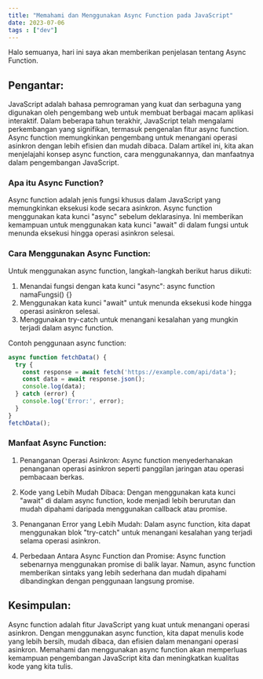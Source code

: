 ```yaml
---
title: "Memahami dan Menggunakan Async Function pada JavaScript"
date: 2023-07-06
tags : ["dev"]
---
```


Halo semuanya, hari ini saya akan memberikan penjelasan tentang Async Function.

## Pengantar:
JavaScript adalah bahasa pemrograman yang kuat dan serbaguna yang digunakan oleh pengembang web untuk membuat berbagai macam aplikasi interaktif. Dalam beberapa tahun terakhir, JavaScript telah mengalami perkembangan yang signifikan, termasuk pengenalan fitur async function. Async function memungkinkan pengembang untuk menangani operasi asinkron dengan lebih efisien dan mudah dibaca. Dalam artikel ini, kita akan menjelajahi konsep async function, cara menggunakannya, dan manfaatnya dalam pengembangan JavaScript.

### Apa itu Async Function?
Async function adalah jenis fungsi khusus dalam JavaScript yang memungkinkan eksekusi kode secara asinkron. Async function menggunakan kata kunci "async" sebelum deklarasinya. Ini memberikan kemampuan untuk menggunakan kata kunci "await" di dalam fungsi untuk menunda eksekusi hingga operasi asinkron selesai.

### Cara Menggunakan Async Function:
Untuk menggunakan async function, langkah-langkah berikut harus diikuti:
   1. Menandai fungsi dengan kata kunci "async": async function namaFungsi() {}
   2. Menggunakan kata kunci "await" untuk menunda eksekusi kode hingga operasi asinkron selesai.
   3. Menggunakan try-catch untuk menangani kesalahan yang mungkin terjadi dalam async function.
   
Contoh penggunaan async function:
```javascript
async function fetchData() {
  try {
    const response = await fetch('https://example.com/api/data');
    const data = await response.json();
    console.log(data);
  } catch (error) {
    console.log('Error:', error);
  }
}
fetchData();
```

### Manfaat Async Function:
   1. Penanganan Operasi Asinkron: Async function menyederhanakan penanganan operasi asinkron seperti panggilan jaringan atau operasi pembacaan berkas.
   2. Kode yang Lebih Mudah Dibaca: Dengan menggunakan kata kunci "await" di dalam async function, kode menjadi lebih berurutan dan mudah dipahami daripada menggunakan callback atau promise.
   3. Penanganan Error yang Lebih Mudah: Dalam async function, kita dapat menggunakan blok "try-catch" untuk menangani kesalahan yang terjadi selama operasi asinkron.

4. Perbedaan Antara Async Function dan Promise:
Async function sebenarnya menggunakan promise di balik layar. Namun, async function memberikan sintaks yang lebih sederhana dan mudah dipahami dibandingkan dengan penggunaan langsung promise.

## Kesimpulan:
Async function adalah fitur JavaScript yang kuat untuk menangani operasi asinkron. Dengan menggunakan async function, kita dapat menulis kode yang lebih bersih, mudah dibaca, dan efisien dalam menangani operasi asinkron. Memahami dan menggunakan async function akan memperluas kemampuan pengembangan JavaScript kita dan meningkatkan kualitas kode yang kita tulis.